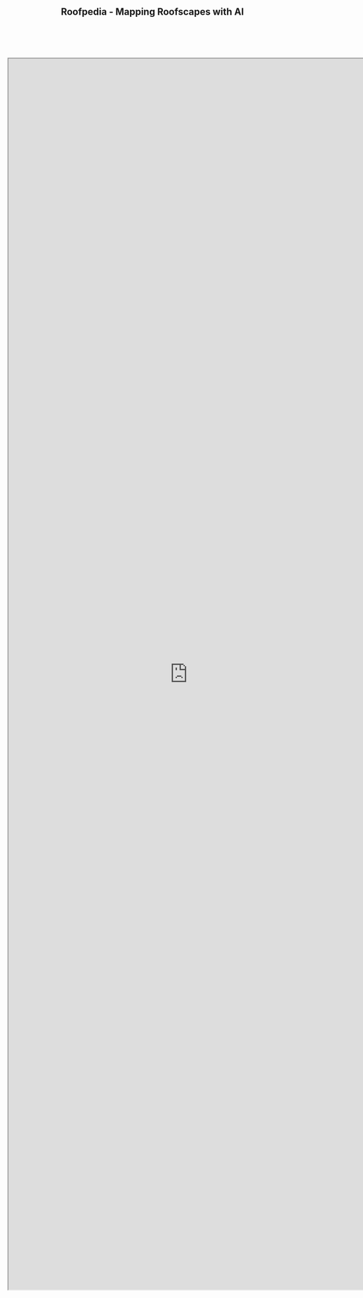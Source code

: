 ######
<center><h2>Roofpedia - Mapping Roofscapes with AI</h2></center>


<iframe src='https://api.mapbox.com/styles/v1/iceofsky1/ckkaqwtr500v317r01y46xp6r.html?fresh=true&title=false&access_token=pk.eyJ1IjoiaWNlb2Zza3kxIiwiYSI6ImNraTF4ejIxaDBxNGgycm1zd3ZvMThwOGMifQ.-QrGKalxvWk3sY7BqDbI1Q'  style="position:absolute;top:200px;left:150px;" height="70%" width="85%"></iframe>



<br/><br/><br/><br/><br/><br/><br/><br/><br/><br/><br/><br/><br/><br/><br/><br/><br/><br/><br/><br/>



<center><b>Explore Sustainable Roofscapes Around the World<b></center>

<center><h4>Roofpedia is an open registry of sustainable roofscapes around the world. It uses deep convolutional neural network to detect sustainable roof typologies revealed in satellite images.<h4></center>

![feature.jpg](feature.jpg)

<center><h2>The Roofpedia Index</h2></center>
<center><h4>Click on city names to visit</h4></center>

| **Rank** 	| **City**          	| **Buildings** 	| **Solar Roofs** 	| **%SR Count** 	| **%SR Area** 	| **Solar Score** 	| **Green Roofs** 	| **%GR Count** 	| **%GR Area** 	| **Green Score** 	| **Overall Score** 	|
|------	|---------------	|-----------	|-------------	|------------	|-----------	|-------------	|-------------	|------------	|-----------	|-------------	|---------------	|
| 1    	| [Zurich][Zurich]        	| 18440     	| 838         	| 4.5        	| 12.9      	| 86          	| 5760        	| 31.2       	| 41.6      	| 100         	| 93            	|
| 2    	| [Berlin][Berlin]        	| 28677     	| 809         	| 2.8        	| 11.3      	| 61          	| 3899        	| 13.6       	| 24.8      	| 51          	| 56            	|
| 3    	| [Las Vegas][Las Vegas]     	| 20389     	| 805         	| 3.9        	| 17.3      	| 93          	| 192         	| 0.9        	| 7.8       	| 9           	| 51            	|
| 4    	| [Phoenix][Phoenix]       	| 15217     	| 576         	| 3.8        	| 14.1      	| 81          	| 245         	| 1.6        	| 9.9       	| 13          	| 47            	|
| 5    	| [Melbourne][Melbourne]     	| 16809     	| 486         	| 2.9        	| 17.3      	| 81          	| 258         	| 1.5        	| 8.4       	| 11          	| 46            	|
| 6    	| [New York][New York]     	| 34385     	| 677         	| 2.0        	| 9.4       	| 46          	| 1924        	| 5.6        	| 17.2      	| 28          	| 37            	|
| 7    	| [Copenhagen][Copenhagen]    	| 15505     	| 354         	| 2.3        	| 9.0       	| 48          	| 735         	| 4.7        	| 13.1      	| 22          	| 35            	|
| 8    	| [Paris][Paris]         	| 74014     	| 1507        	| 2.0        	| 9.1       	| 45          	| 2766        	| 3.7        	| 11.2      	| 18          	| 32            	|
| 9   	| [San Diego][San Diego]     	| 28303     	| 237         	| 0.8        	| 7.4       	| 27          	| 373         	| 1.3        	| 11.0      	| 14          	| 20            	|
| 10   	| [Los Angeles][Los Angeles]   	| 50978     	| 384         	| 0.8        	| 6.3       	| 22          	| 419         	| 0.8        	| 4.7       	| 6           	| 14            	|
| 11   	| [San Jose][San Jose]      	| 182314    	| 732         	| 0.4        	| 4.9       	| 14          	| 2650        	| 1.5        	| 10.2      	| 13          	| 13            	|
| 12   	| [Seattle][Seattle]       	| 81044     	| 263         	| 0.3        	| 5.4       	| 15          	| 347         	| 0.4        	| 5.6       	| 6           	| 10            	|
| 13   	| [Portland][Portland]      	| 122900    	| 482         	| 0.4        	| 4.2       	| 11          	| 302         	| 0.2        	| 3.7       	| 3           	| 7             	|
| 14   	| [San Francisco][San Francisco] 	| 165814    	| 560         	| 0.3        	| 3.9       	| 10          	| 389         	| 0.2        	| 2.6       	| 2           	| 6             	|
| 15   	| [Vancouver][Vancouver]     	| 163818    	| 145         	| 0.1        	| 1.6       	| 0           	| 108         	| 0.1        	| 1.0       	| 0           	| 0             	|0               |


Disclaimer: Vancouver is green! just not roof green compared to the top cities in the list

More cities are getting added to Roofpedia as their satellite data become available

If you'd like to contribute satellite images to expand Roofpedia, please email the author at abraham@nus.edu.sg

Full data and code of Roofpedia can be accessed at the [github repo](https://github.com/Iceofsky/Roofpedia)

A preprint of the Roofpedia paper can be found [here](https://arxiv.org/pdf/2012.14349.pdf)




[Zurich]:https://api.mapbox.com/styles/v1/iceofsky1/ckkaqwtr500v317r01y46xp6r.html?fresh=true&title=view&access_token=pk.eyJ1IjoiaWNlb2Zza3kxIiwiYSI6ImNraTF4ejIxaDBxNGgycm1zd3ZvMThwOGMifQ.-QrGKalxvWk3sY7BqDbI1Q#12.94/47.37444/8.52924

[Berlin]:https://api.mapbox.com/styles/v1/iceofsky1/ckkaqwtr500v317r01y46xp6r.html?fresh=true&title=view&access_token=pk.eyJ1IjoiaWNlb2Zza3kxIiwiYSI6ImNraTF4ejIxaDBxNGgycm1zd3ZvMThwOGMifQ.-QrGKalxvWk3sY7BqDbI1Q#12.93/52.51752/13.3837

[Las Vegas]:https://api.mapbox.com/styles/v1/iceofsky1/ckkaqwtr500v317r01y46xp6r.html?fresh=true&title=view&access_token=pk.eyJ1IjoiaWNlb2Zza3kxIiwiYSI6ImNraTF4ejIxaDBxNGgycm1zd3ZvMThwOGMifQ.-QrGKalxvWk3sY7BqDbI1Q#12.5/36.13763/-115.15459

[Phoenix]:https://api.mapbox.com/styles/v1/iceofsky1/ckkaqwtr500v317r01y46xp6r.html?fresh=true&title=view&access_token=pk.eyJ1IjoiaWNlb2Zza3kxIiwiYSI6ImNraTF4ejIxaDBxNGgycm1zd3ZvMThwOGMifQ.-QrGKalxvWk3sY7BqDbI1Q#12.5/33.43687/-112.03097

[Melbourne]:https://api.mapbox.com/styles/v1/iceofsky1/ckkaqwtr500v317r01y46xp6r.html?fresh=true&title=view&access_token=pk.eyJ1IjoiaWNlb2Zza3kxIiwiYSI6ImNraTF4ejIxaDBxNGgycm1zd3ZvMThwOGMifQ.-QrGKalxvWk3sY7BqDbI1Q#12.98/-37.81802/144.94817

[New York]:https://api.mapbox.com/styles/v1/iceofsky1/cki2tjlpr60yz19p95fcqr9h9.html?fresh=true&title=view&access_token=pk.eyJ1IjoiaWNlb2Zza3kxIiwiYSI6ImNraTF4ejIxaDBxNGgycm1zd3ZvMThwOGMifQ.-QrGKalxvWk3sY7BqDbI1Q

[Copenhagen]:https://api.mapbox.com/styles/v1/iceofsky1/ckkaqwtr500v317r01y46xp6r.html?fresh=true&title=view&access_token=pk.eyJ1IjoiaWNlb2Zza3kxIiwiYSI6ImNraTF4ejIxaDBxNGgycm1zd3ZvMThwOGMifQ.-QrGKalxvWk3sY7BqDbI1Q#12.93/55.68293/12.56875

[Paris]:https://api.mapbox.com/styles/v1/iceofsky1/ckkaqwtr500v317r01y46xp6r.html?fresh=true&title=view&access_token=pk.eyJ1IjoiaWNlb2Zza3kxIiwiYSI6ImNraTF4ejIxaDBxNGgycm1zd3ZvMThwOGMifQ.-QrGKalxvWk3sY7BqDbI1Q#12.94/48.85579/2.34247

[San Diego]:https://api.mapbox.com/styles/v1/iceofsky1/ckkaqwtr500v317r01y46xp6r.html?fresh=true&title=view&access_token=pk.eyJ1IjoiaWNlb2Zza3kxIiwiYSI6ImNraTF4ejIxaDBxNGgycm1zd3ZvMThwOGMifQ.-QrGKalxvWk3sY7BqDbI1Q#12.8/32.71559/-117.1766

[Los Angeles]:https://api.mapbox.com/styles/v1/iceofsky1/ckkaqwtr500v317r01y46xp6r.html?fresh=true&title=view&access_token=pk.eyJ1IjoiaWNlb2Zza3kxIiwiYSI6ImNraTF4ejIxaDBxNGgycm1zd3ZvMThwOGMifQ.-QrGKalxvWk3sY7BqDbI1Q#12.64/34.04272/-118.19739

[San Jose]:https://api.mapbox.com/styles/v1/iceofsky1/ckkaqwtr500v317r01y46xp6r.html?fresh=true&title=view&access_token=pk.eyJ1IjoiaWNlb2Zza3kxIiwiYSI6ImNraTF4ejIxaDBxNGgycm1zd3ZvMThwOGMifQ.-QrGKalxvWk3sY7BqDbI1Q#12.7/37.33137/-121.88839

[Seattle]:https://api.mapbox.com/styles/v1/iceofsky1/ckkaqwtr500v317r01y46xp6r.html?fresh=true&title=view&access_token=pk.eyJ1IjoiaWNlb2Zza3kxIiwiYSI6ImNraTF4ejIxaDBxNGgycm1zd3ZvMThwOGMifQ.-QrGKalxvWk3sY7BqDbI1Q#12/47.60711/-122.33685

[Portland]:https://api.mapbox.com/styles/v1/iceofsky1/ckkaqwtr500v317r01y46xp6r.html?fresh=true&title=view&access_token=pk.eyJ1IjoiaWNlb2Zza3kxIiwiYSI6ImNraTF4ejIxaDBxNGgycm1zd3ZvMThwOGMifQ.-QrGKalxvWk3sY7BqDbI1Q#12.5/45.52039/-122.67767

[San Francisco]:https://api.mapbox.com/styles/v1/iceofsky1/ckkaqwtr500v317r01y46xp6r.html?fresh=true&title=view&access_token=pk.eyJ1IjoiaWNlb2Zza3kxIiwiYSI6ImNraTF4ejIxaDBxNGgycm1zd3ZvMThwOGMifQ.-QrGKalxvWk3sY7BqDbI1Q#12.5/37.77993/-122.42131

[Vancouver]:https://api.mapbox.com/styles/v1/iceofsky1/ckkaqwtr500v317r01y46xp6r.html?fresh=true&title=view&access_token=pk.eyJ1IjoiaWNlb2Zza3kxIiwiYSI6ImNraTF4ejIxaDBxNGgycm1zd3ZvMThwOGMifQ.-QrGKalxvWk3sY7BqDbI1Q#12/49.26528/-123.11271

